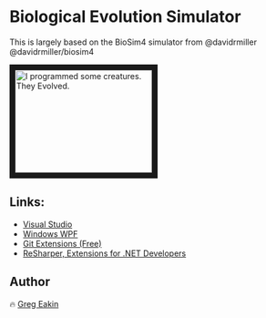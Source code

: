 # Biological Evolution Simulator

This is largely based on the BioSim4 simulator from @davidrmiller
	@davidrmiller/biosim4

<a href="http://www.youtube.com/watch?feature=player_embedded&v=N3tRFayqVtk" target="_blank"><img src="http://img.youtube.com/vi/N3tRFayqVtk/0.jpg" alt="I programmed some creatures. They Evolved." width="240" height="180" border="10" /></a>

## Links:
 * [Visual Studio](https://visualstudio.microsoft.com/vs/)
 * [Windows WPF](https://docs.microsoft.com/en-us/dotnet/desktop/wpf/windows/)
 * [Git Extensions (Free)](http://gitextensions.github.io/)
 * [ReSharper, Extensions for .NET Developers](https://www.jetbrains.com/resharper/)

 ## Author
:fire: [Greg Eakin](https://www.linkedin.com/in/gregeakin)